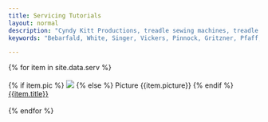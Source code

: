 ```yaml
---
title: Servicing Tutorials
layout: normal
description: "Cyndy Kitt Productions, treadle sewing machines, treadle sewing machine parts, sewing machine parts, vintage treadle sewing machines, reproduction sewing machine manuals, sewing machine manual, sewing, clothing, accessories, costume, bags, eco friendly, green machine, craft, treadle, design, eco sewing, sustainable craft"
keywords: "Bebarfald, White, Singer, Vickers, Pinnock, Gritzner, Pfaff, treadle sewing machine, vintage sewing machine, sewing machine manual, sewing"

---
```


  <div class="container">
{% for item in site.data.serv %}
<div class="row my-4">
<div class="col-1">&nbsp; </div><!-- end col -->
<div class="col-2 vertical-center"><span class="align-middle">
{% if item.pic %}
<img class="img-fluid" src="pic/{{item.pic}}">
{% else %}
Picture {{item.picture}}
{% endif %}
</span></div><!-- end col -->
<div class="col-7 vertical-center">
<span class="align-middle">
<a href="{{item.url}}.html">{{item.title}}</a>
</span>
</div><!-- end col -->
<div class="col-2">&nbsp;</div><!-- end col -->
</div><!-- end row -->
{% endfor %}
</div><!-- end of container -->
